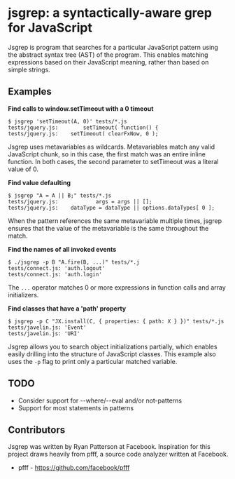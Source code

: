 # jsgrep: a syntactically-aware grep for JavaScript

Jsgrep is program that searches for a particular JavaScript pattern using the
abstract syntax tree (AST) of the program. This enables matching expressions
based on their JavaScript meaning, rather than based on simple strings.

## Examples

**Find calls to window.setTimeout with a 0 timeout**

    $ jsgrep 'setTimeout(A, 0)' tests/*.js
    tests/jquery.js:        setTimeout( function() {
    tests/jquery.js:    setTimeout( clearFxNow, 0 );

Jsgrep uses metavariables as wildcards. Metavariables match any valid JavaScript
chunk, so in this case, the first match was an entire inline function. In both
cases, the second parameter to setTimeout was a literal value of 0.

**Find value defaulting**

    $ jsgrep "A = A || B;" tests/*.js
    tests/jquery.js:            args = args || [];
    tests/jquery.js:    dataType = dataType || options.dataTypes[ 0 ];

When the pattern references the same metavariable multiple times, jsgrep ensures
that the value of the metavariable is the same throughout the match.

**Find the names of all invoked events**

    $ ./jsgrep -p B "A.fire(B, ...)" tests/*.j
    tests/connect.js: 'auth.logout'
    tests/connect.js: 'auth.login'

The `...` operator matches 0 or more expressions in function calls and array
initializers.

**Find classes that have a 'path' property**

    $ jsgrep -p C "JX.install(C, { properties: { path: X } })" tests/*.js
    tests/javelin.js: 'Event'
    tests/javelin.js: 'URI'

Jsgrep allows you to search object initializations partially, which enables
easily drilling into the structure of JavaScript classes. This example also uses
the `-p` flag to print only a particular matched variable.

## TODO

* Consider support for --where/--eval and/or not-patterns
* Support for most statements in patterns

## Contributors

Jsgrep was written by Ryan Patterson at Facebook. Inspiration for this project
draws heavily from pfff, a source code analyzer written at Facebook.

* pfff - https://github.com/facebook/pfff
